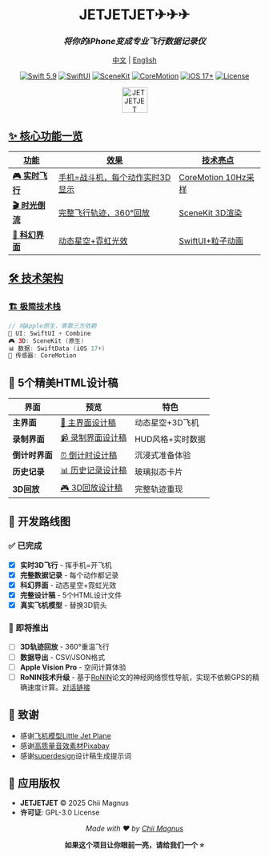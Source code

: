 <div align="center">

# JETJETJET✈︎✈︎✈︎

### *将你的iPhone变成专业飞行数据记录仪*

[中文](README.md) | [English](README_EN.md)

[![Swift 5.9](https://img.shields.io/badge/Swift-5.9-orange.svg)](https://swift.org) [![SwiftUI](https://img.shields.io/badge/SwiftUI-5-green.svg)](https://developer.apple.com/swiftui)
[![SceneKit](https://img.shields.io/badge/3D-SceneKit-purple.svg)](https://developer.apple.com/scenekit) [![CoreMotion](https://img.shields.io/badge/Sensors-CoreMotion-red.svg)](https://developer.apple.com/coremotion)
[![iOS 17+](https://img.shields.io/badge/iOS-17+-blue.svg)](https://developer.apple.com/ios) [![License](https://img.shields.io/badge/License-GPL--3.0-yellow.svg)](./LICENSE)

<a target="_blank" href="https://apps.apple.com/cn/app/jet-%E6%98%AF%E5%A4%AA%E9%98%B3%E5%95%8A/id6749267859" title="JETJETJET AppStore"><img alt="JETJETJET AppStore" src="https://jaywcjlove.github.io/sb/download/macos.svg" height="51">

</div>

## ✨ 核心功能一览

| 功能 | 效果 | 技术亮点 |
|------|------|----------|
| **🎮 实时飞行** | 手机=战斗机，每个动作实时3D显示 | CoreMotion 10Hz采样 |
| **🎬 时光倒流** | 完整飞行轨迹，360°回放 | SceneKit 3D渲染 |
| **🌌 科幻界面** | 动态星空+霓虹光效 | SwiftUI+粒子动画 |

## 🛠️ 技术架构

### 🏗️ 极简技术栈
```swift
// 纯Apple原生，零第三方依赖
📱 UI: SwiftUI + Combine
🎮 3D: SceneKit (原生)
📊 数据: SwiftData (iOS 17+)
🎯 传感器: CoreMotion
```

## 🎨 5个精美HTML设计稿

| 界面 | 预览 | 特色 |
|------|------|------|
| **主界面** | [🚀 主界面设计稿](./.superdesign/design_iterations/jetjet_main_1.html) | 动态星空+3D飞机 |
| **录制界面** | [📹 录制界面设计稿](./.superdesign/design_iterations/jetjet_recording_1.html) | HUD风格+实时数据 |
| **倒计时界面** | [⏰ 倒计时设计稿](./.superdesign/design_iterations/jetjet_countdown_1.html) | 沉浸式准备体验 |
| **历史记录** | [📊 历史记录设计稿](./.superdesign/design_iterations/jetjet_history_1.html) | 玻璃拟态卡片 |
| **3D回放** | [🎮 3D回放设计稿](./.superdesign/design_iterations/jetjet_replay_1.html) | 完整轨迹重现 |

## 🎯 开发路线图

### ✅ 已完成
- [x] **实时3D飞行** - 挥手机=开飞机
- [x] **完整数据记录** - 每个动作都记录
- [x] **科幻界面** - 动态星空+霓虹光效
- [x] **完整设计稿** - 5个HTML设计文件
- [x] **真实飞机模型** - 替换3D箭头

### 🚧 即将推出
- [ ] **3D轨迹回放** - 360°重温飞行
- [ ] **数据导出** - CSV/JSON格式
- [ ] **Apple Vision Pro** - 空间计算体验
- [ ] **RoNIN技术升级** - 基于[RoNIN](https://ronin.cs.sfu.ca/)论文的神经网络惯性导航，实现不依赖GPS的精确速度计算。[对话链接](https://chat.z.ai/s/c8855f52-7457-4160-90ec-1652376e4998)

## 🙏 致谢
- 感谢[飞机模型Little Jet Plane](https://www.thingiverse.com/thing:222309)
- 感谢[高质量音效素材Pixabay](https://pixabay.com/)
- 感谢[superdesign](https://github.com/superdesigndev/superdesign)设计稿生成提示词

## 📱 应用版权

- **JETJETJET** © 2025 Chii Magnus
- **许可证**: GPL-3.0 License
<div align="center">

*Made with ❤️ by [Chii Magnus](https://github.com/chiimagnus)*

**如果这个项目让你眼前一亮，请给我们一个 ⭐️**

</div> 
